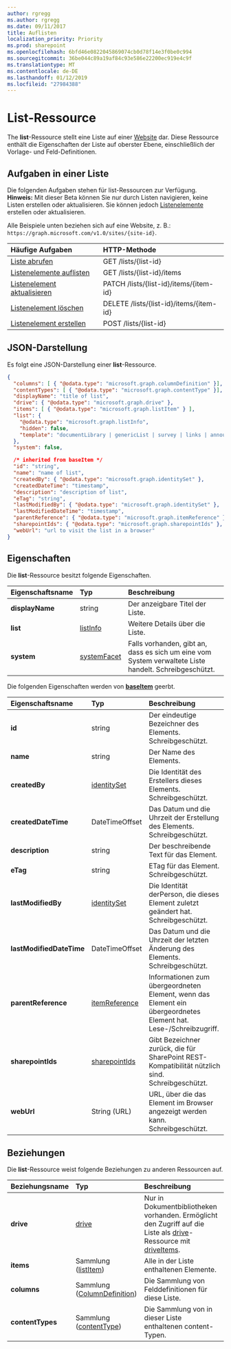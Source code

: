 ```yaml
---
author: rgregg
ms.author: rgregg
ms.date: 09/11/2017
title: Auflisten
localization_priority: Priority
ms.prod: sharepoint
ms.openlocfilehash: 6bfd46e0822045869074cb0d78f14e3f0be0c994
ms.sourcegitcommit: 36be044c89a19af84c93e586e22200ec919e4c9f
ms.translationtype: MT
ms.contentlocale: de-DE
ms.lasthandoff: 01/12/2019
ms.locfileid: "27984388"
---
```

# <a name="list-resource"></a>List-Ressource

The **list**-Ressource stellt eine Liste auf einer [Website][] dar.
Diese Ressource enthält die Eigenschaften der Liste auf oberster Ebene, einschließlich der Vorlage- und Feld-Definitionen.

## <a name="tasks-on-a-list"></a>Aufgaben in einer Liste

Die folgenden Aufgaben stehen für list-Ressourcen zur Verfügung.
**Hinweis:** Mit dieser Beta können Sie nur durch Listen navigieren, keine Listen erstellen oder aktualisieren.
Sie können jedoch [Listenelemente][listItem] erstellen oder aktualisieren.

Alle Beispiele unten beziehen sich auf  eine Website, z. B.: `https://graph.microsoft.com/v1.0/sites/{site-id}`.

| Häufige Aufgaben               | HTTP-Methode
|:--------------------------|:------------------------------
| [Liste abrufen][]              | GET /lists/{list-id}
| [Listenelemente auflisten][]  | GET /lists/{list-id}/items
| [Listenelement aktualisieren][]      | PATCH /lists/{list-id}/items/{item-id}
| [Listenelement löschen][]      | DELETE /lists/{list-id}/items/{item-id}
| [Listenelement erstellen][]      | POST /lists/{list-id}

[Liste abrufen]: ../api/list-get.md
[Listenelemente auflisten]: ../api/listitem-list.md
[Listenelement aktualisieren]: ../api/listitem-update.md
[Listenelement löschen]: ../api/listitem-delete.md
[Listenelement erstellen]: ../api/listitem-create.md

## <a name="json-representation"></a>JSON-Darstellung

Es folgt eine JSON-Darstellung einer **list**-Ressource.

<!--{
  "blockType": "resource",
  "optionalProperties": [
    "items",
    "drive"
  ],
  "keyProperty": "id",
  "baseType": "microsoft.graph.baseItem",
  "@odata.type": "microsoft.graph.list"
}-->

```json
{
  "columns": [ { "@odata.type": "microsoft.graph.columnDefinition" }],
  "contentTypes": [ { "@odata.type": "microsoft.graph.contentType" }],
  "displayName": "title of list",
  "drive": { "@odata.type": "microsoft.graph.drive" },
  "items": [ { "@odata.type": "microsoft.graph.listItem" } ],
  "list": {
    "@odata.type": "microsoft.graph.listInfo",
    "hidden": false,
    "template": "documentLibrary | genericList | survey | links | announcements | contacts | accessRequest ..."
  },
  "system": false,

  /* inherited from baseItem */
  "id": "string",
  "name": "name of list",
  "createdBy": { "@odata.type": "microsoft.graph.identitySet" },
  "createdDateTime": "timestamp",
  "description": "description of list",
  "eTag": "string",
  "lastModifiedBy": { "@odata.type": "microsoft.graph.identitySet" },
  "lastModifiedDateTime": "timestamp",
  "parentReference": { "@odata.type": "microsoft.graph.itemReference" },
  "sharepointIds": { "@odata.type": "microsoft.graph.sharepointIds" },
  "webUrl": "url to visit the list in a browser"
}
```

## <a name="properties"></a>Eigenschaften

Die **list**-Ressource besitzt folgende Eigenschaften.

| Eigenschaftsname    | Typ                             | Beschreibung
|:-----------------|:---------------------------------|:---------------------------
| **displayName**  | string                           | Der anzeigbare Titel der Liste.
| **list**         | [listInfo][]                     | Weitere Details über die Liste.
| **system**       | [systemFacet][]                  | Falls vorhanden, gibt an, dass es sich um eine vom System verwaltete Liste handelt. Schreibgeschützt.

Die folgenden Eigenschaften werden von  **[baseItem][]** geerbt.

| Eigenschaftsname            | Typ              | Beschreibung
|:-------------------------|:------------------|:------------------------------
| **id**                   | string            | Der eindeutige Bezeichner des Elements. Schreibgeschützt.
| **name**                 | string            | Der Name des Elements.
| **createdBy**            | [identitySet][]   | Die Identität des Erstellers dieses Elements. Schreibgeschützt.
| **createdDateTime**      | DateTimeOffset    | Das Datum und die Uhrzeit der Erstellung des Elements. Schreibgeschützt.
| **description**          | string            | Der beschreibende Text für das Element.
| **eTag**                 | string            | ETag für das Element. Schreibgeschützt.                                                          |
| **lastModifiedBy**       | [identitySet][]   | Die Identität derPerson, die dieses Element zuletzt geändert hat. Schreibgeschützt.
| **lastModifiedDateTime** | DateTimeOffset    | Das Datum und die Uhrzeit der letzten Änderung des Elements. Schreibgeschützt.
| **parentReference**      | [itemReference][] | Informationen zum übergeordneten Element, wenn das Element ein übergeordnetes Element hat. Lese-/Schreibzugriff.
| **sharepointIds**        | [sharepointIds][] | Gibt Bezeichner zurück, die für SharePoint REST-Kompatibilität nützlich sind. Schreibgeschützt.
| **webUrl**               | String (URL)      | URL, über die das Element im Browser angezeigt werden kann. Schreibgeschützt.

## <a name="relationships"></a>Beziehungen

Die **list**-Ressource weist folgende Beziehungen zu anderen Ressourcen auf.

| Beziehungsname | Typ                             | Beschreibung
|:------------------|:---------------------------------|:----------------------
| **drive**         | [drive][]                        | Nur in Dokumentbibliotheken vorhanden. Ermöglicht den Zugriff auf die Liste als [drive][]-Ressource mit [driveItems][driveItem].
| **items**         | Sammlung ([listItem][])         | Alle in der Liste enthaltenen Elemente.
| **columns**       | Sammlung ([ColumnDefinition][]) | Die Sammlung von Felddefinitionen für diese Liste.
| **contentTypes**  | Sammlung ([contentType][])      | Die Sammlung von in dieser Liste enthaltenen content-Typen.

[baseItem]: baseitem.md
[contentType]: contenttype.md
[drive]: drive.md
[driveItem]: driveitem.md
[columnDefinition]: columndefinition.md
[identitySet]: identityset.md
[itemReference]: itemreference.md
[listInfo]: listinfo.md
[listItem]: listitem.md
[sharepointIds]: sharepointids.md
[Website]: site.md
[systemFacet]: systemfacet.md

<!-- {
  "type": "#page.annotation",
  "description": "",
  "keywords": "",
  "section": "documentation",
  "tocPath": "Resources/Lists",
  "tocBookmarks": {
    "Lists": "#"
  }
} -->
